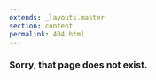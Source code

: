 ```yaml
---
extends: _layouts.master
section: content
permalink: 404.html
---
```


### Sorry, that page does not exist.